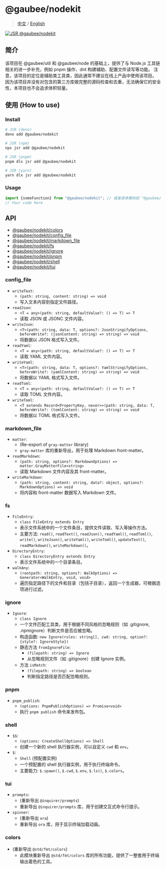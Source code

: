 # @gaubee/nodekit

> [中文](./README-zh.md) / [English](./README.md)

[![JSR @gaubee/nodekit](https://jsr.io/badges/@gaubee/nodekit)](https://jsr.io/@gaubee/nodekit)

## 简介

该项目在 @gaubee/util 和 @gaubee/node 的基础上，提供了与 Node.js 工具链相关的进一步补充，例如 pnpm 操作、dnt 构建辅助、配置文件读写等功能。
注意，该项目的定位是辅助类工具类，因此通常不建议在线上产品中使用该项目。
因为该项目并没有对包含的第三方库做完整的源码检查和去重，无法确保它的安全性，本项目也不会追求体积轻量。

## 使用 (How to use)

### Install

```bash
# JSR (deno)
deno add @gaubee/nodekit

# JSR (npm)
npx jsr add @gaubee/nodekit

# JSR (pnpm)
pnpm dlx jsr add @gaubee/nodekit

# JSR (yarn)
yarn dlx jsr add @gaubee/nodekit
```

### Usage

```typescript
import {someFunction} from "@gaubee/nodekit"; // 或者具体模块如 "@gaubee/nodekit/fs"
// Your code here
```

## API

- [@gaubee/nodekit/colors](#colors)
- [@gaubee/nodekit/config_file](#config_file)
- [@gaubee/nodekit/markdown_file](#markdown_file)
- [@gaubee/nodekit/fs](#fs)
- [@gaubee/nodekit/ignore](#ignore)
- [@gaubee/nodekit/pnpm](#pnpm)
- [@gaubee/nodekit/shell](#shell)
- [@gaubee/nodekit/tui](#tui)

### config_file

- `writeText`:
  - `(path: string, content: string) => void`
  - 写入文本内容到指定文件路径。
- `readJson`:
  - `<T = any>(path: string, defaultValue?: () => T) => T`
  - 读取 JSON 或 JSONC 文件内容。
- `writeJson`:
  - `<T>(path: string, data: T, options?: JsonStringifyOptions, beforeWrite?: (jsonContent: string) => string) => void`
  - 将数据以 JSON 格式写入文件。
- `readYaml`:
  - `<T = any>(path: string, defaultValue?: () => T) => T`
  - 读取 YAML 文件内容。
- `writeYaml`:
  - `<T>(path: string, data: T, options?: YamlStringifyOptions, beforeWrite?: (yamlContent: string) => string) => void`
  - 将数据以 YAML 格式写入文件。
- `readToml`:
  - `<T = any>(path: string, defaultValue?: () => T) => T`
  - 读取 TOML 文件内容。
- `writeToml`:
  - `<T extends Record<PropertyKey, never>>(path: string, data: T, beforeWrite?: (tomlContent: string) => string) => void`
  - 将数据以 TOML 格式写入文件。

### markdown_file

- `matter`:
  - (Re-export of `gray-matter` library)
  - `gray-matter` 库的重新导出，用于处理 Markdown front-matter。
- `readMarkdown`:
  - `(path: string, options?: MarkdownOptions) => matter.GrayMatterFile<string>`
  - 读取 Markdown 文件内容及其 front-matter。
- `writeMarkdown`:
  - `(path: string, content: string, data?: object, options?: MarkdownOptions) => void`
  - 将内容和 front-matter 数据写入 Markdown 文件。

### fs

- `FileEntry`:
  - `class FileEntry extends Entry`
  - 表示文件系统中的一个文件条目，提供文件读取、写入等操作方法。
  - 主要方法: `read()`, `readText()`, `readJson()`, `readYaml()`, `readToml()`, `write()`, `writeJson()`, `writeYaml()`, `writeToml()`, `updateText()`, `readMarkdown()`, `writeMarkdown()`。
- `DirectoryEntry`:
  - `class DirectoryEntry extends Entry`
  - 表示文件系统中的一个目录条目。
- `walkAny`:
  - `(rootpath: string, options?: WalkOptions) => Generator<WalkEntry, void, void>`
  - 遍历指定路径下的文件和目录（包括子目录），返回一个生成器，可根据选项进行过滤。

### ignore

- `Ignore`:
  - `class Ignore`
  - 一个文件匹配工具类，用于根据不同风格的忽略规则（如 .gitignore, .npmignore）判断文件是否应被忽略。
  - 构造函数: `new Ignore(rules: string[], cwd: string, option?: {style?: IgnoreStyle})`
  - 静态方法 `fromIgnoreFile`:
    - `(filepath: string) => Ignore`
    - 从忽略规则文件（如 .gitignore）创建 Ignore 实例。
  - 方法 `isMatch`:
    - `(filepath: string) => boolean`
    - 判断指定路径是否匹配忽略规则。

### pnpm

- `pnpm_publish`:
  - `(options: PnpmPublishOptions) => Promise<void>`
  - 执行 `pnpm publish` 命令来发布包。

### shell

- `$$`:
  - `(options: CreateShellOptions) => Shell`
  - 创建一个新的 shell 执行器实例，可以自定义 `cwd` 和 `env`。
- `$`:
  - `Shell` (预配置实例)
  - 一个预配置的 shell 执行器实例，用于执行终端命令。
  - 主要能力: `$.spawn()`, `$.cwd`, `$.env`, `$.ls()`, `$.colors`。

### tui

- `prompts`:
  - (重新导出 `@inquirer/prompts`)
  - 重新导出 `@inquirer/prompts` 库，用于创建交互式命令行提示。
- `spinner`:
  - (重新导出 `ora`)
  - 重新导出 `ora` 库，用于显示终端加载动画。

### colors

- (重新导出 `@std/fmt/colors`)
  - 此模块重新导出 `@std/fmt/colors` 库的所有功能，提供了一整套用于终端输出着色的工具。
